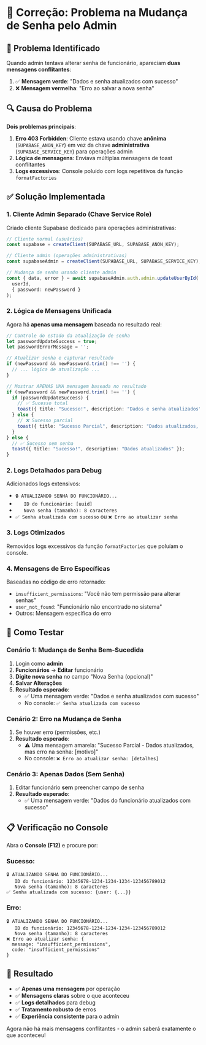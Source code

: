 # 🔧 Correção: Problema na Mudança de Senha pelo Admin

## 🐛 **Problema Identificado**

Quando admin tentava alterar senha de funcionário, apareciam **duas mensagens conflitantes**:
1. ✅ **Mensagem verde**: "Dados e senha atualizados com sucesso"
2. ❌ **Mensagem vermelha**: "Erro ao salvar a nova senha"

## 🔍 **Causa do Problema**

**Dois problemas principais**:
1. **Erro 403 Forbidden**: Cliente estava usando chave **anônima** (`SUPABASE_ANON_KEY`) em vez da chave **administrativa** (`SUPABASE_SERVICE_KEY`) para operações admin
2. **Lógica de mensagens**: Enviava múltiplas mensagens de toast conflitantes
3. **Logs excessivos**: Console poluído com logs repetitivos da função `formatFactories`

## ✅ **Solução Implementada**

### **1. Cliente Admin Separado (Chave Service Role)**
Criado cliente Supabase dedicado para operações administrativas:

```typescript
// Cliente normal (usuários)
const supabase = createClient(SUPABASE_URL, SUPABASE_ANON_KEY);

// Cliente admin (operações administrativas)
const supabaseAdmin = createClient(SUPABASE_URL, SUPABASE_SERVICE_KEY);

// Mudança de senha usando cliente admin
const { data, error } = await supabaseAdmin.auth.admin.updateUserById(
  userId, 
  { password: newPassword }
);
```

### **2. Lógica de Mensagens Unificada**
Agora há **apenas uma mensagem** baseada no resultado real:

```typescript
// Controle do estado da atualização de senha
let passwordUpdateSuccess = true;
let passwordErrorMessage = '';

// Atualizar senha e capturar resultado
if (newPassword && newPassword.trim() !== '') {
  // ... lógica de atualização ...
}

// Mostrar APENAS UMA mensagem baseada no resultado
if (newPassword && newPassword.trim() !== '') {
  if (passwordUpdateSuccess) {
    // ✅ Sucesso total
    toast({ title: "Sucesso!", description: "Dados e senha atualizados" });
  } else {
    // ❌ Sucesso parcial
    toast({ title: "Sucesso Parcial", description: "Dados atualizados, mas erro na senha" });
  }
} else {
  // ✅ Sucesso sem senha
  toast({ title: "Sucesso!", description: "Dados atualizados" });
}
```

### **2. Logs Detalhados para Debug**
Adicionados logs extensivos:
- `🔒 ATUALIZANDO SENHA DO FUNCIONÁRIO...`
- `   ID do funcionário: [uuid]`
- `   Nova senha (tamanho): 8 caracteres`
- `✅ Senha atualizada com sucesso` ou `❌ Erro ao atualizar senha`

### **3. Logs Otimizados**
Removidos logs excessivos da função `formatFactories` que poluíam o console.

### **4. Mensagens de Erro Específicas**
Baseadas no código de erro retornado:
- `insufficient_permissions`: "Você não tem permissão para alterar senhas"
- `user_not_found`: "Funcionário não encontrado no sistema"
- Outros: Mensagem específica do erro

## 🧪 **Como Testar**

### **Cenário 1: Mudança de Senha Bem-Sucedida**
1. Login como **admin**
2. **Funcionários** → **Editar** funcionário
3. **Digite nova senha** no campo "Nova Senha (opcional)"
4. **Salvar Alterações**
5. **Resultado esperado**: 
   - ✅ Uma mensagem verde: "Dados e senha atualizados com sucesso"
   - No console: `✅ Senha atualizada com sucesso`

### **Cenário 2: Erro na Mudança de Senha**
1. Se houver erro (permissões, etc.)
2. **Resultado esperado**:
   - ⚠️ Uma mensagem amarela: "Sucesso Parcial - Dados atualizados, mas erro na senha: [motivo]"
   - No console: `❌ Erro ao atualizar senha: [detalhes]`

### **Cenário 3: Apenas Dados (Sem Senha)**
1. Editar funcionário **sem** preencher campo de senha
2. **Resultado esperado**:
   - ✅ Uma mensagem verde: "Dados do funcionário atualizados com sucesso"

## 📋 **Verificação no Console**

Abra o **Console (F12)** e procure por:

### **Sucesso:**
```
🔒 ATUALIZANDO SENHA DO FUNCIONÁRIO...
   ID do funcionário: 12345678-1234-1234-1234-123456789012
   Nova senha (tamanho): 8 caracteres
✅ Senha atualizada com sucesso: {user: {...}}
```

### **Erro:**
```
🔒 ATUALIZANDO SENHA DO FUNCIONÁRIO...
   ID do funcionário: 12345678-1234-1234-1234-123456789012
   Nova senha (tamanho): 8 caracteres
❌ Erro ao atualizar senha: {
  message: "insufficient_permissions",
  code: "insufficient_permissions"
}
```

## 🎯 **Resultado**

- ✅ **Apenas uma mensagem** por operação
- ✅ **Mensagens claras** sobre o que aconteceu
- ✅ **Logs detalhados** para debug
- ✅ **Tratamento robusto** de erros
- ✅ **Experiência consistente** para o admin

Agora não há mais mensagens conflitantes - o admin saberá exatamente o que aconteceu!